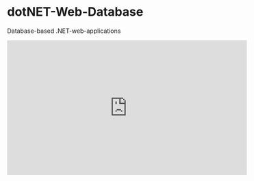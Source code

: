 # dotNET-Web-Database
Database-based .NET-web-applications






<iframe width="560" height="315" src="https://www.youtube.com/embed/vRlMK7aW8Es" frameborder="0" allow="accelerometer; autoplay; encrypted-media; gyroscope; picture-in-picture" allowfullscreen></iframe>

